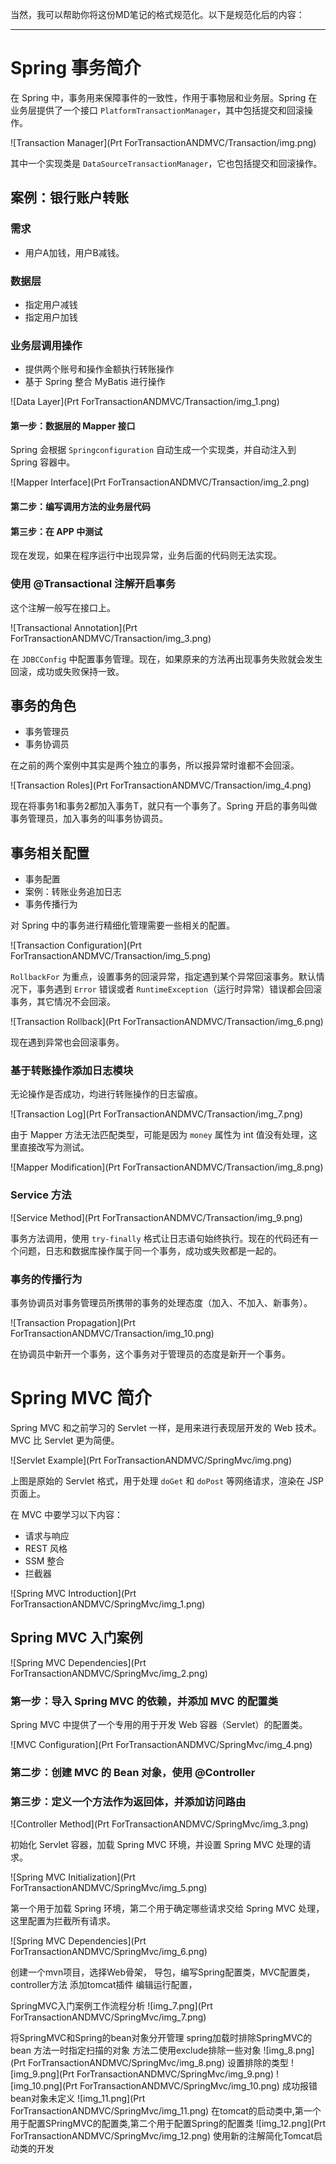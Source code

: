 当然，我可以帮助你将这份MD笔记的格式规范化。以下是规范化后的内容：

---

# Spring 事务简介

在 Spring 中，事务用来保障事件的一致性，作用于事物层和业务层。Spring 在业务层提供了一个接口 `PlatformTransactionManager`，其中包括提交和回滚操作。

![Transaction Manager](Prt ForTransactionANDMVC/Transaction/img.png)

其中一个实现类是 `DataSourceTransactionManager`，它也包括提交和回滚操作。

## 案例：银行账户转账

### 需求

- 用户A加钱，用户B减钱。

### 数据层

- 指定用户减钱
- 指定用户加钱

### 业务层调用操作

- 提供两个账号和操作金额执行转账操作
- 基于 Spring 整合 MyBatis 进行操作

![Data Layer](Prt ForTransactionANDMVC/Transaction/img_1.png)

#### 第一步：数据层的 Mapper 接口

Spring 会根据 `Springconfiguration` 自动生成一个实现类，并自动注入到 Spring 容器中。

![Mapper Interface](Prt ForTransactionANDMVC/Transaction/img_2.png)

#### 第二步：编写调用方法的业务层代码

#### 第三步：在 APP 中测试

现在发现，如果在程序运行中出现异常，业务后面的代码则无法实现。

### 使用 @Transactional 注解开启事务

这个注解一般写在接口上。

![Transactional Annotation](Prt ForTransactionANDMVC/Transaction/img_3.png)

在 `JDBCConfig` 中配置事务管理。现在，如果原来的方法再出现事务失败就会发生回滚，成功或失败保持一致。

## 事务的角色

- 事务管理员
- 事务协调员

在之前的两个案例中其实是两个独立的事务，所以报异常时谁都不会回滚。

![Transaction Roles](Prt ForTransactionANDMVC/Transaction/img_4.png)

现在将事务1和事务2都加入事务T，就只有一个事务了。Spring 开启的事务叫做事务管理员，加入事务的叫事务协调员。

## 事务相关配置

- 事务配置
- 案例：转账业务追加日志
- 事务传播行为

对 Spring 中的事务进行精细化管理需要一些相关的配置。

![Transaction Configuration](Prt ForTransactionANDMVC/Transaction/img_5.png)

`RollbackFor` 为重点，设置事务的回滚异常，指定遇到某个异常回滚事务。默认情况下，事务遇到 `Error` 错误或者 `RuntimeException`（运行时异常）错误都会回滚事务，其它情况不会回滚。

![Transaction Rollback](Prt ForTransactionANDMVC/Transaction/img_6.png)

现在遇到异常也会回滚事务。

### 基于转账操作添加日志模块

无论操作是否成功，均进行转账操作的日志留痕。

![Transaction Log](Prt ForTransactionANDMVC/Transaction/img_7.png)

由于 Mapper 方法无法匹配类型，可能是因为 `money` 属性为 int 值没有处理，这里直接改写为测试。

![Mapper Modification](Prt ForTransactionANDMVC/Transaction/img_8.png)

### Service 方法

![Service Method](Prt ForTransactionANDMVC/Transaction/img_9.png)

事务方法调用，使用 `try-finally` 格式让日志语句始终执行。现在的代码还有一个问题，日志和数据库操作属于同一个事务，成功或失败都是一起的。

### 事务的传播行为

事务协调员对事务管理员所携带的事务的处理态度（加入、不加入、新事务）。

![Transaction Propagation](Prt ForTransactionANDMVC/Transaction/img_10.png)

在协调员中新开一个事务，这个事务对于管理员的态度是新开一个事务。

# Spring MVC 简介

Spring MVC 和之前学习的 Servlet 一样，是用来进行表现层开发的 Web 技术。MVC 比 Servlet 更为简便。

![Servlet Example](Prt ForTransactionANDMVC/SpringMvc/img.png)

上图是原始的 Servlet 格式，用于处理 `doGet` 和 `doPost` 等网络请求，渲染在 JSP 页面上。

在 MVC 中要学习以下内容：

- 请求与响应
- REST 风格
- SSM 整合
- 拦截器

![Spring MVC Introduction](Prt ForTransactionANDMVC/SpringMvc/img_1.png)

## Spring MVC 入门案例

![Spring MVC Dependencies](Prt ForTransactionANDMVC/SpringMvc/img_2.png)

### 第一步：导入 Spring MVC 的依赖，并添加 MVC 的配置类

Spring MVC 中提供了一个专用的用于开发 Web 容器（Servlet）的配置类。

![MVC Configuration](Prt ForTransactionANDMVC/SpringMvc/img_4.png)

### 第二步：创建 MVC 的 Bean 对象，使用 @Controller

### 第三步：定义一个方法作为返回体，并添加访问路由

![Controller Method](Prt ForTransactionANDMVC/SpringMvc/img_3.png)

初始化 Servlet 容器，加载 Spring MVC 环境，并设置 Spring MVC 处理的请求。

![Spring MVC Initialization](Prt ForTransactionANDMVC/SpringMvc/img_5.png)

第一个用于加载 Spring 环境，第二个用于确定哪些请求交给 Spring MVC 处理，这里配置为拦截所有请求。

![Spring MVC Dependencies](Prt ForTransactionANDMVC/SpringMvc/img_6.png)

创建一个mvn项目，选择Web骨架，
导包，编写Spring配置类，MVC配置类，controller方法
添加tomcat插件
编辑运行配置，

SpringMVC入门案例工作流程分析
    ![img_7.png](Prt ForTransactionANDMVC/SpringMvc/img_7.png)

将SpringMVC和Spring的bean对象分开管理
    spring加载时排除SpringMVC的bean
    方法一时指定扫描的对象
    方法二使用exclude排除一些对象
    ![img_8.png](Prt ForTransactionANDMVC/SpringMvc/img_8.png)
    设置排除的类型
    ![img_9.png](Prt ForTransactionANDMVC/SpringMvc/img_9.png)
    ![img_10.png](Prt ForTransactionANDMVC/SpringMvc/img_10.png)
    成功报错bean对象未定义
    ![img_11.png](Prt ForTransactionANDMVC/SpringMvc/img_11.png)
    在tomcat的启动类中,第一个用于配置SPringMVC的配置类,第二个用于配置Spring的配置类
    ![img_12.png](Prt ForTransactionANDMVC/SpringMvc/img_12.png)
    使用新的注解简化Tomcat启动类的开发
    